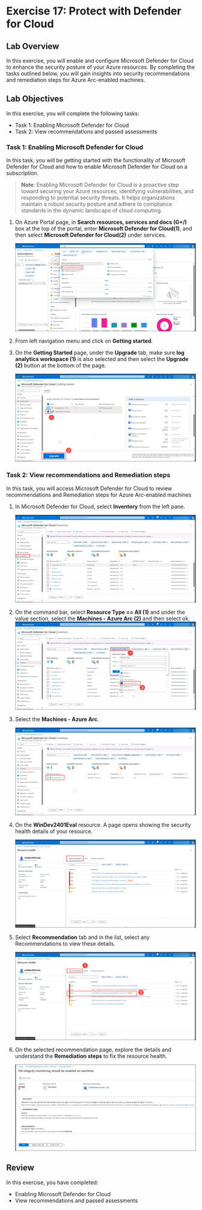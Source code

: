 # Exercise 17: Protect with Defender for Cloud

## Lab Overview
In this exercise, you will enable and configure Microsoft Defender for Cloud to enhance the security posture of your Azure resources. By completing the tasks outlined below, you will gain insights into security recommendations and remediation steps for Azure Arc-enabled machines.

## Lab Objectives
In this exercise, you will complete the following tasks:

+ Task 1: Enabling Microsoft Defender for Cloud
+ Task 2: View recommendations and passed assessments

### Task 1: Enabling Microsoft Defender for Cloud
In this task, you will be getting started with the functionality of Microsoft Defender for Cloud and how to enable Microsoft Defender for Cloud on a subscription.

   >**Note**: Enabling Microsoft Defender for Cloud is a proactive step toward securing your Azure resources, identifying vulnerabilities, and responding to potential security threats. It helps organizations maintain a robust security posture and adhere to compliance standards in the dynamic landscape of cloud computing.

1. On Azure Portal page, in **Search resources, services and docs (G+/)** box at the top of the portal, enter **Microsoft Defender for Cloud(1)**, and then select **Microsoft Defender for Cloud(2)** under services.

    ![](../Images/def-1.png)

1. From left navigation menu and click on **Getting started**.

1. On the **Getting Started** page, under the **Upgrade** tab, make sure **log analytics workspace (1)** is also selected and then select the **Upgrade (2)** button at the bottom of the page.

    ![](../Images/def-2.png)

### Task 2: View recommendations and Remediation steps

In this task, you will access Microsoft Defender for Cloud to review recommendations and Remediation steps for Azure Arc-enabled machines

1. In Microsoft Defender for Cloud, select **Inventory** from the left pane.

   ![](../Images/def-3.png)

1. On the command bar, select **Resource Type == All (1)** and under the value section, select the **Machines - Azure Arc (2)** and then select ok.
   ![](../Images/def-4.png)

1. Select the **Machines - Azure Arc**.

   ![](../Images/def-5.png)

1. On the **WinDev2401Eval** resource. A page opens showing the security health details of your resource.

   ![](../Images/def-6.png)

1. Select **Recommendation** tab and in the list, select any Recommendations to view these details.

   ![](../Images/def-8.png)

1. On the selected recommendation page, explore the details and understand the **Remediation steps** to fix the resource health.

   ![](../Images/def-7.png)

## Review
In this exercise, you have completed:
+ Enabling Microsoft Defender for Cloud
+ View recommendations and passed assessments
